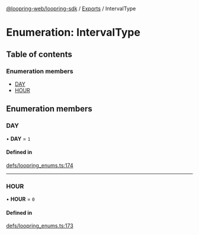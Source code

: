 [@loopring-web/loopring-sdk](../README.md) / [Exports](../modules.md) / IntervalType

# Enumeration: IntervalType

## Table of contents

### Enumeration members

- [DAY](IntervalType.md#day)
- [HOUR](IntervalType.md#hour)

## Enumeration members

### DAY

• **DAY** = `1`

#### Defined in

[defs/loopring_enums.ts:174](https://github.com/Loopring/loopring_sdk/blob/1830d54/src/defs/loopring_enums.ts#L174)

___

### HOUR

• **HOUR** = `0`

#### Defined in

[defs/loopring_enums.ts:173](https://github.com/Loopring/loopring_sdk/blob/1830d54/src/defs/loopring_enums.ts#L173)
